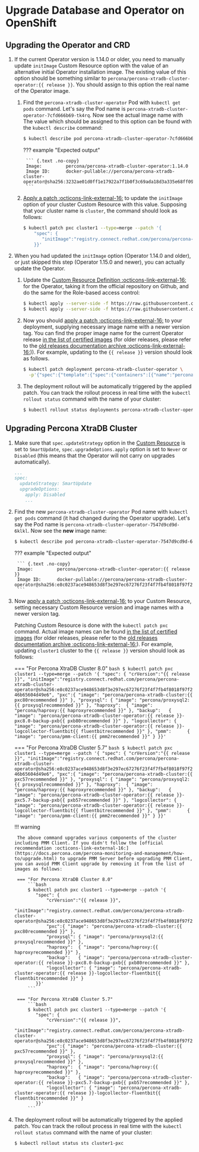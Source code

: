 # Upgrade Database and Operator on OpenShift

## Upgrading the Operator and CRD

1. If the current Operator version is 1.14.0 or older, you need to manually update `initImage` Custom Resource option with the value of an alternative initial Operator installation image. The existing value of this option should be something similar to `percona/percona-xtradb-cluster-operator:{{ release }}`. You should assign to this option the real name of the Operator image. 

    1. Find the `percona-xtradb-cluster-operator` Pod with `kubectl get pods` command. Let's say the Pod name is  `percona-xtradb-cluster-operator-7cfd666b69-tk4rq`. Now see the actual image name with 
The value which should be assigned to this option can be found with the `kubectl describe` command:

        ``` {.bash data-prompt="$" }
        $ kubectl describe pod percona-xtradb-cluster-operator-7cfd666b69-tk4rq | grep Image
        ```
        
        ??? example "Expected output"

            ``` {.text .no-copy}
            Image:         percona/percona-xtradb-cluster-operator:1.14.0
            Image ID:      docker-pullable://percona/percona-xtradb-cluster-operator@sha256:3232ae01d0ff1e17922a7f1b0f3c69ada18d3a335e68ff09e25c9b931c1cd319
            ```

    2. [Apply a patch :octicons-link-external-16:](https://kubernetes.io/docs/tasks/run-application/update-api-object-kubectl-patch/) to update the `initImage` option of your cluster Custom Resource with this value. Supposing that your cluster name is `cluster`, the command should look as follows:


        ``` {.bash data-prompt="$" }
        $ kubectl patch pxc cluster1 --type=merge --patch '{
            "spec": {
               "initImage":"registry.connect.redhat.com/percona/percona-xtradb-cluster-operator@sha256:3232ae01d0ff1e17922a7f1b0f3c69ada18d3a335e68ff09e25c9b931c1cd319"
            }}'
        ```

2. When you had updated the `initImage` option (Operator 1.14.0 and older), or just skipped this step (Operator 1.15.0 and newer), you can actually update the Operator.

    1. Update the [Custom Resource Definition :octicons-link-external-16:](https://kubernetes.io/docs/concepts/extend-kubernetes/api-extension/custom-resources/) for the Operator, taking it from the official repository on Github, and do the same for the Role-based access control:

        ``` {.bash data-prompt="$" }
        $ kubectl apply --server-side -f https://raw.githubusercontent.com/percona/percona-xtradb-cluster-operator/v{{ release }}/deploy/crd.yaml
        $ kubectl apply --server-side -f https://raw.githubusercontent.com/percona/percona-xtradb-cluster-operator/v{{ release }}/deploy/rbac.yaml
        ```

    2. Now you should [apply a patch :octicons-link-external-16:](https://kubernetes.io/docs/tasks/run-application/update-api-object-kubectl-patch/) to your deployment, supplying necessary image name with a newer version tag. You can find the proper image name for the current Operator release [in the list of certified images](images.md) (for older releases, please refer to the [old releases documentation archive :octicons-link-external-16:](https://docs.percona.com/legacy-documentation/))). For example, updating to the `{{ release }}` version should look as follows.

        ``` {.bash data-prompt="$" }
        $ kubectl patch deployment percona-xtradb-cluster-operator \
          -p'{"spec":{"template":{"spec":{"containers":[{"name":"percona-xtradb-cluster-operator","image":"percona/percona-xtradb-cluster-operator:{{ release }}"}]}}}}'
        ```

    3. The deployment rollout will be automatically triggered by the applied patch. You can track the rollout process in real time with the `kubectl rollout status` command with the name of your cluster:

        ``` {.bash data-prompt="$" }
        $ kubectl rollout status deployments percona-xtradb-cluster-operator
        ```

## Upgrading Percona XtraDB Cluster

1. Make sure that `spec.updateStrategy` option in the [Custom Resource](operator.md)
    is set to `SmartUpdate`, `spec.upgradeOptions.apply` option is set to `Never`
    or `Disabled` (this means that the Operator will not carry on upgrades
    automatically).
    
    ```yaml
    ...
    spec:
      updateStrategy: SmartUpdate
      upgradeOptions:
        apply: Disabled
        ...
    ```

2. Find the new `percona-xtradb-cluster-operator` Pod name with `kubectl get pods` command (it had changed during the Operator upgrade). Let's say the Pod name is  `percona-xtradb-cluster-operator-7547d9cd9d-6klkl`. Now see the **new** image name:

    ``` {.bash data-prompt="$" }
    $ kubectl describe pod percona-xtradb-cluster-operator-7547d9cd9d-6klkl | grep Image
    ```

    ??? example "Expected output"

        ``` {.text .no-copy}
        Image:         percona/percona-xtradb-cluster-operator:{{ release }}
        Image ID:      docker-pullable://percona/percona-xtradb-cluster-operator@sha256:e8c0237ace948653d8f3e297ec67276f23f4f7fb4f8018f97f246b65604d49e6
        ```

3. Now [apply a patch :octicons-link-external-16:](https://kubernetes.io/docs/tasks/run-application/update-api-object-kubectl-patch/) to your Custom Resource, setting necessary Custom Resource version and image names with a newer version tag.

    Patching Custom Resource is done with the `kubectl patch pxc` command. Actual image names can be found [in the list of certified images](images.md) (for older releases, please refer to the [old releases documentation archive :octicons-link-external-16:](https://docs.percona.com/legacy-documentation/)). For example, updating `cluster1` cluster to the `{{ release }}` version should look as follows:

    === "For Percona XtraDB Cluster 8.0"
        ```bash
        $ kubectl patch pxc cluster1 --type=merge --patch '{
           "spec": {
               "crVersion":"{{ release }}",
               "initImage":"registry.connect.redhat.com/percona/percona-xtradb-cluster-operator@sha256:e8c0237ace948653d8f3e297ec67276f23f4f7fb4f8018f97f246b65604d49e6",
               "pxc":{ "image": "percona/percona-xtradb-cluster:{{ pxc80recommended }}" },
               "proxysql": { "image": "percona/proxysql2:{{ proxysqlrecommended }}" },
               "haproxy":  { "image": "percona/haproxy:{{ haproxyrecommended }}" },
               "backup":   { "image": "percona/percona-xtradb-cluster-operator:{{ release }}-pxc8.0-backup-pxb{{ pxb80recommended }}" },
               "logcollector": { "image": "percona/percona-xtradb-cluster-operator:{{ release }}-logcollector-fluentbit{{ fluentbitrecommended }}" },
               "pmm":      { "image": "percona/pmm-client:{{ pmm2recommended }}" }
           }}'
        ```

    === "For Percona XtraDB Cluster 5.7"
        ```bash
        $ kubectl patch pxc cluster1 --type=merge --patch '{
           "spec": {
               "crVersion":"{{ release }}",
               "initImage":"registry.connect.redhat.com/percona/percona-xtradb-cluster-operator@sha256:e8c0237ace948653d8f3e297ec67276f23f4f7fb4f8018f97f246b65604d49e6",
               "pxc":{ "image": "percona/percona-xtradb-cluster:{{ pxc57recommended }}" },
               "proxysql": { "image": "percona/proxysql2:{{ proxysqlrecommended }}" },
               "haproxy":  { "image": "percona/haproxy:{{ haproxyrecommended }}" },
               "backup":   { "image": "percona/percona-xtradb-cluster-operator:{{ release }}-pxc5.7-backup-pxb{{ pxb57recommended }}" },
               "logcollector": { "image": "percona/percona-xtradb-cluster-operator:{{ release }}-logcollector-fluentbit{{ fluentbitrecommended }}" },
               "pmm":      { "image": "percona/pmm-client:{{ pmm2recommended }}" }
           }}'
        ```

    !!! warning

        The above command upgrades various components of the cluster including PMM Client. If you didn't follow the [official recommendation :octicons-link-external-16:](https://docs.percona.com/percona-monitoring-and-management/how-to/upgrade.html) to upgrade PMM Server before upgrading PMM Client, you can avoid PMM Client upgrade by removing it from the list of images as follows:

        === "For Percona XtraDB Cluster 8.0"
            ```bash
            $ kubectl patch pxc cluster1 --type=merge --patch '{
               "spec": {
                   "crVersion":"{{ release }}",
                   "initImage":"registry.connect.redhat.com/percona/percona-xtradb-cluster-operator@sha256:e8c0237ace948653d8f3e297ec67276f23f4f7fb4f8018f97f246b65604d49e6",
                   "pxc":{ "image": "percona/percona-xtradb-cluster:{{ pxc80recommended }}" },
                   "proxysql": { "image": "percona/proxysql2:{{ proxysqlrecommended }}" },
                   "haproxy":  { "image": "percona/haproxy:{{ haproxyrecommended }}" },
                   "backup":   { "image": "percona/percona-xtradb-cluster-operator:{{ release }}-pxc8.0-backup-pxb{{ pxb80recommended }}" },
                   "logcollector": { "image": "percona/percona-xtradb-cluster-operator:{{ release }}-logcollector-fluentbit{{ fluentbitrecommended }}" }
               }}'
            ```

        === "For Percona XtraDB Cluster 5.7"
            ```bash
            $ kubectl patch pxc cluster1 --type=merge --patch '{
               "spec": {
                   "crVersion":"{{ release }}",
                   "initImage":"registry.connect.redhat.com/percona/percona-xtradb-cluster-operator@sha256:e8c0237ace948653d8f3e297ec67276f23f4f7fb4f8018f97f246b65604d49e6",
                   "pxc":{ "image": "percona/percona-xtradb-cluster:{{ pxc57recommended }}" },
                   "proxysql": { "image": "percona/proxysql2:{{ proxysqlrecommended }}" },
                   "haproxy":  { "image": "percona/haproxy:{{ haproxyrecommended }}" },
                   "backup":   { "image": "percona/percona-xtradb-cluster-operator:{{ release }}-pxc5.7-backup-pxb{{ pxb57recommended }}" },
                   "logcollector": { "image": "percona/percona-xtradb-cluster-operator:{{ release }}-logcollector-fluentbit{{ fluentbitrecommended }}" }
               }}'
            ```

4. The deployment rollout will be automatically triggered by the applied patch. You can track the rollout process in real time with the `kubectl rollout status` command with the name of your cluster:

    ```default
    $ kubectl rollout status sts cluster1-pxc
    ```
